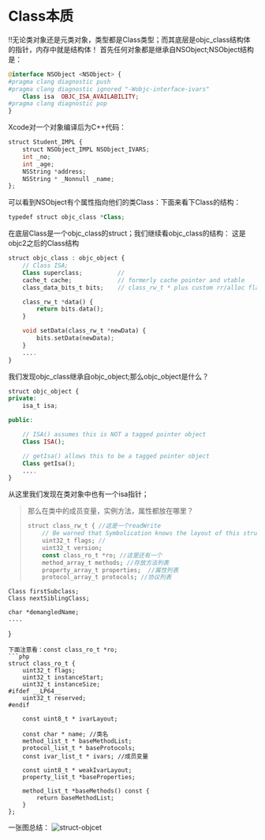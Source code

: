 # Class本质

‼️无论类对象还是元类对象，类型都是Class类型；而其底层是objc_class结构体的指针，内存中就是结构体！
首先任何对象都是继承自NSObject;NSObject结构是：

```php
@interface NSObject <NSObject> {
#pragma clang diagnostic push
#pragma clang diagnostic ignored "-Wobjc-interface-ivars"
    Class isa  OBJC_ISA_AVAILABILITY;
#pragma clang diagnostic pop
}
```

Xcode对一个对象编译后为C++代码：

```php
struct Student_IMPL {
    struct NSObject_IMPL NSObject_IVARS;
    int _no;
    int _age;
    NSString *address;
    NSString * _Nonnull _name;
};
```

可以看到NSObject有个属性指向他们的类Class：下面来看下Class的结构：

```php
typedef struct objc_class *Class;
```

在底层Class是一个objc_class的struct；我们继续看objc_class的结构：
这是objc2之后的Class结构

```php
struct objc_class : objc_object {
    // Class ISA;
    Class superclass;          // 
    cache_t cache;             // formerly cache pointer and vtable
    class_data_bits_t bits;    // class_rw_t * plus custom rr/alloc flags

    class_rw_t *data() { 
        return bits.data();
    }

    void setData(class_rw_t *newData) {
        bits.setData(newData);
    }
    ....
}
```

我们发现objc_class继承自objc_object;那么objc_object是什么？

```php
struct objc_object {
private:
    isa_t isa;

public:

    // ISA() assumes this is NOT a tagged pointer object
    Class ISA();

    // getIsa() allows this to be a tagged pointer object
    Class getIsa();
    ....
}
```

从这里我们发现在类对象中也有一个isa指针；

> 那么在类中的成员变量，实例方法，属性都放在哪里？
> ```php
> struct class_rw_t { //这是一个readWrite
>     // Be warned that Symbolication knows the layout of this structure.
>     uint32_t flags; //
>     uint32_t version;
>     const class_ro_t *ro; //这里还有一个
>     method_array_t methods; //存放方法列表
>     property_array_t properties;  //属性列表
>     protocol_array_t protocols; //协议列表

    Class firstSubclass;
    Class nextSiblingClass;
    
    char *demangledName;
    ....

}

```
下面注意看：const class_ro_t *ro;
```php
struct class_ro_t {
    uint32_t flags;
    uint32_t instanceStart;
    uint32_t instanceSize;
#ifdef __LP64__
    uint32_t reserved;
#endif

    const uint8_t * ivarLayout;

    const char * name; //类名
    method_list_t * baseMethodList;
    protocol_list_t * baseProtocols;
    const ivar_list_t * ivars; //成员变量

    const uint8_t * weakIvarLayout;
    property_list_t *baseProperties;

    method_list_t *baseMethods() const {
        return baseMethodList;
    }
};
```

一张图总结：
![struct-objcet](https://github.com/Interview-Skill/OC-Class-Analysis/blob/master/Image/struct_object.png)
